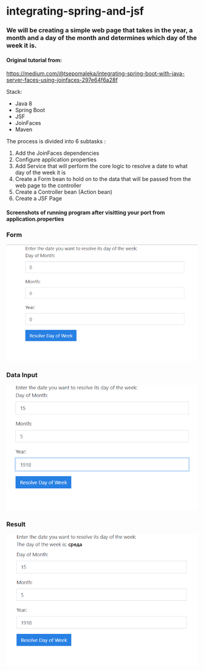 # integrating-spring-and-jsf

### We will be creating a simple web page that takes in the year, a month and a day of the month and determines which day of the week it is.
#### Original tutorial from:

https://medium.com/@tsepomaleka/integrating-spring-boot-with-java-server-faces-using-joinfaces-297e64f6a28f

Stack: 
  - Java 8
  - Spring Boot 
  - JSF
  - JoinFaces
  - Maven

The process is divided into 6 subtasks : 
 1) Add the JoinFaces dependencies
 2) Configure application properties
 3) Add Service that will perform the core logic to resolve a date to what day of the week it is
 4) Create a Form bean to hold on to the data that will be passed from the web page to the controller
 5) Create a Controller bean (Action bean)
 6) Create a JSF Page


#### Screenshots of running program after visitting your port from application.properties

### Form

<img src="src/main/resources/images/form.png">

### Data Input

<img src="src/main/resources/images/addingData.png">

### Result

<img src="src/main/resources/images/result.png">

